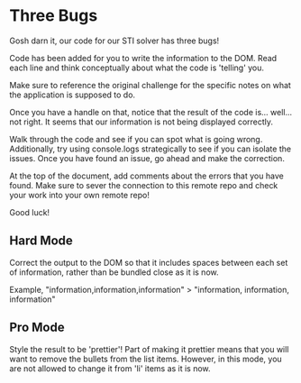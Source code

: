 # Three Bugs
Gosh darn it, our code for our STI solver has three bugs!

Code has been added for you to write the information to the DOM. Read each line and think conceptually about what the code is 'telling' you.

Make sure to reference the original challenge for the specific notes on what the application is supposed to do.

Once you have a handle on that, notice that the result of the code is... well... not right.
It seems that our information is not being displayed correctly.

Walk through the code and see if you can spot what is going wrong. 
Additionally, try using console.logs strategically to see if you can isolate the issues.
Once you have found an issue, go ahead and make the correction.

At the top of the document, add comments about the errors that you have found.
Make sure to sever the connection to this remote repo and check your work into your own remote repo!

Good luck!

## Hard Mode
Correct the output to the DOM so that it includes spaces between each set of information, rather than be bundled close as it is now.

Example, "information,information,information" > "information, information, information"

## Pro Mode
Style the result to be 'prettier'! Part of making it prettier means that you will want to remove the bullets from 
the list items. However, in this mode, you are not allowed to change it from 'li' items as it is now.
